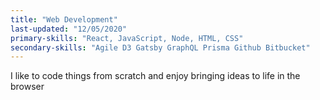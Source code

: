 ```yaml
---
title: "Web Development"
last-updated: "12/05/2020"
primary-skills: "React, JavaScript, Node, HTML, CSS"
secondary-skills: "Agile D3 Gatsby GraphQL Prisma Github Bitbucket"
---
```


I like to code things from scratch and enjoy bringing ideas to life in the browser